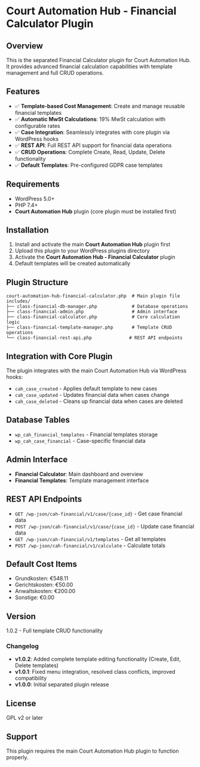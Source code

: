 # Court Automation Hub - Financial Calculator Plugin

## Overview
This is the separated Financial Calculator plugin for Court Automation Hub. It provides advanced financial calculation capabilities with template management and full CRUD operations.

## Features
- ✅ **Template-based Cost Management**: Create and manage reusable financial templates
- ✅ **Automatic MwSt Calculations**: 19% MwSt calculation with configurable rates
- ✅ **Case Integration**: Seamlessly integrates with core plugin via WordPress hooks
- ✅ **REST API**: Full REST API support for financial data operations
- ✅ **CRUD Operations**: Complete Create, Read, Update, Delete functionality
- ✅ **Default Templates**: Pre-configured GDPR case templates

## Requirements
- WordPress 5.0+
- PHP 7.4+
- **Court Automation Hub** plugin (core plugin must be installed first)

## Installation
1. Install and activate the main **Court Automation Hub** plugin first
2. Upload this plugin to your WordPress plugins directory
3. Activate the **Court Automation Hub - Financial Calculator** plugin
4. Default templates will be created automatically

## Plugin Structure
```
court-automation-hub-financial-calculator.php  # Main plugin file
includes/
├── class-financial-db-manager.php             # Database operations
├── class-financial-admin.php                  # Admin interface
├── class-financial-calculator.php             # Core calculation logic
├── class-financial-template-manager.php       # Template CRUD operations
└── class-financial-rest-api.php              # REST API endpoints
```

## Integration with Core Plugin
The plugin integrates with the main Court Automation Hub via WordPress hooks:
- `cah_case_created` - Applies default template to new cases
- `cah_case_updated` - Updates financial data when cases change
- `cah_case_deleted` - Cleans up financial data when cases are deleted

## Database Tables
- `wp_cah_financial_templates` - Financial templates storage
- `wp_cah_case_financial` - Case-specific financial data

## Admin Interface
- **Financial Calculator**: Main dashboard and overview
- **Financial Templates**: Template management interface

## REST API Endpoints
- `GET /wp-json/cah-financial/v1/case/{case_id}` - Get case financial data
- `POST /wp-json/cah-financial/v1/case/{case_id}` - Update case financial data
- `GET /wp-json/cah-financial/v1/templates` - Get all templates
- `POST /wp-json/cah-financial/v1/calculate` - Calculate totals

## Default Cost Items
- Grundkosten: €548.11
- Gerichtskosten: €50.00
- Anwaltskosten: €200.00
- Sonstige: €0.00

## Version
1.0.2 - Full template CRUD functionality

### Changelog
- **v1.0.2**: Added complete template editing functionality (Create, Edit, Delete templates)
- **v1.0.1**: Fixed menu integration, resolved class conflicts, improved compatibility
- **v1.0.0**: Initial separated plugin release

## License
GPL v2 or later

## Support
This plugin requires the main Court Automation Hub plugin to function properly.
